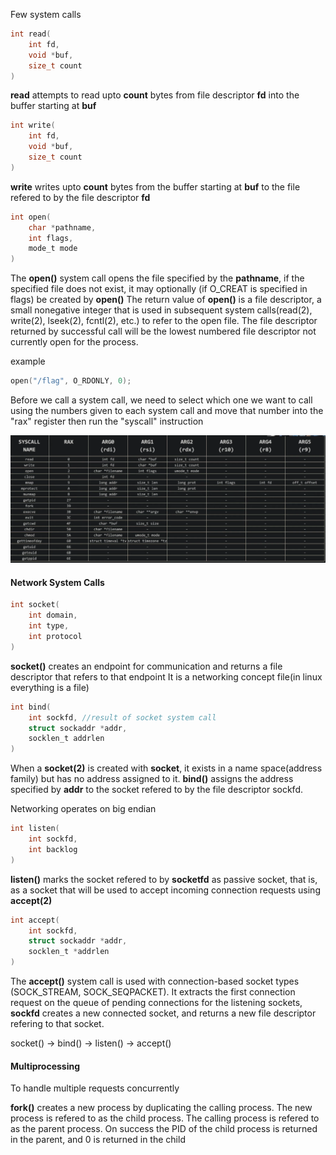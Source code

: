 
Few system calls

```c
int read(
    int fd,
    void *buf,
    size_t count
)
```
**read** attempts to read upto **count** bytes from file descriptor **fd** into the buffer starting at **buf**

```c
int write(
    int fd,
    void *buf,
    size_t count
)
```
**write** writes upto **count** bytes from the buffer starting at **buf** to the file refered to by the file descriptor **fd**

```c
int open(
    char *pathname,
    int flags,
    mode_t mode
)
```
The **open()** system call opens the file specified by the **pathname**, if the specified file does not exist, it may optionally (if O_CREAT is specified in flags) be created by **open()**
The return value of **open()** is a file descriptor, a small nonegative integer that is used in subsequent system calls(read(2), write(2), lseek(2), fcntl(2), etc.) to refer to the open file. The file descriptor returned by successful call will be the lowest numbered file descriptor not currently open for the process.

example 

```c
open("/flag", O_RDONLY, 0);
```

Before we call a system call, we need to select which one we want to call using the numbers given to each system call and move that number into the "rax" register then run the "syscall" instruction

![alt text](attachments/image.png)

#### Network System Calls

```c
int socket(
    int domain,
    int type,
    int protocol
)
```
**socket()** creates an endpoint for communication and returns a file descriptor that refers to that endpoint
It is a networking concept file(in linux everything is a file)

```c
int bind(
    int sockfd, //result of socket system call
    struct sockaddr *addr,
    socklen_t addrlen
)
```

When a **socket(2)** is created with **socket**, it exists in a name space(address family) but has no address assigned to it. **bind()** assigns the address specified by **addr** to the socket refered to by the file descriptor sockfd.

Networking operates on big endian


```c
int listen(
    int sockfd,
    int backlog
)
```
**listen()** marks the socket refered to by **socketfd** as passive socket, that is, as a socket that will be used to accept incoming connection requests using **accept(2)**

```c
int accept(
    int sockfd,
    struct sockaddr *addr,
    socklen_t *addrlen
)
```

The **accept()** system call is used with connection-based socket types (SOCK_STREAM, SOCK_SEQPACKET). It extracts the first connection
request on the queue of pending connections for the listening sockets, **sockfd** creates a new connected socket, and returns a new file descriptor refering to that socket.

socket() -> bind() -> listen() -> accept()

#### Multiprocessing

To handle multiple requests concurrently

**fork()** creates a new process by duplicating the calling process. The new process is refered to as the child process. The calling process is refered to as the parent process.
On success the PID of the child process is returned in the parent, and 0 is returned in the child

